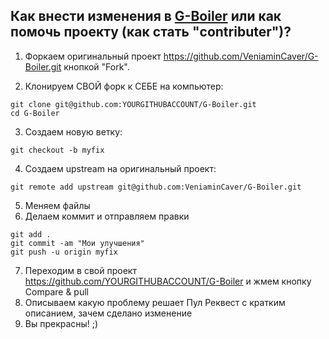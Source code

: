 ## Как внести изменения в [G-Boiler](https://github.com/VeniaminCaver/G-Boiler) или как помочь проекту (как стать "contributer")?

1. Форкаем оригинальный проект https://github.com/VeniaminCaver/G-Boiler.git кнопкой "Fork".

2. Клонируем СВОЙ форк к СЕБЕ на компьютер:
```
git clone git@github.com:YOURGITHUBACCOUNT/G-Boiler.git
cd G-Boiler
```

3. Создаем новую ветку:
```
git checkout -b myfix
```

4. Создаем upstream на оригинальный проект:
```
git remote add upstream git@github.com:VeniaminCaver/G-Boiler.git
```
5. Меняем файлы
6. Делаем коммит и отправляем правки

```
git add .
git commit -am "Мои улучшения"
git push -u origin myfix
```
7. Переходим в свой проект https://github.com/YOURGITHUBACCOUNT/G-Boiler и жмем кнопку Compare & pull
8. Описываем какую проблему решает Пул Реквест с кратким описанием, зачем сделано изменение
9. Вы прекрасны! ;)
